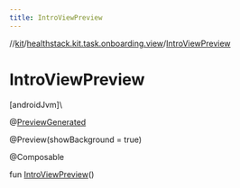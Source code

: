 ```yaml
---
title: IntroViewPreview
---
```

//[kit](../../index.html)/[healthstack.kit.task.onboarding.view](index.html)/[IntroViewPreview](-intro-view-preview.html)



# IntroViewPreview



[androidJvm]\




@[PreviewGenerated](../healthstack.kit.annotation/-preview-generated/index.html)



@Preview(showBackground = true)



@Composable



fun [IntroViewPreview](-intro-view-preview.html)()




